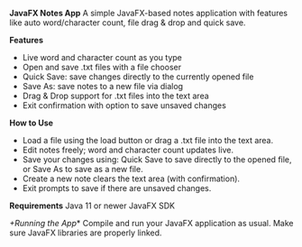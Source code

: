 **JavaFX Notes App**
A simple JavaFX-based notes application with features like auto word/character count, file drag & drop and quick save.

**Features**
- Live word and character count as you type
- Open and save .txt files with a file chooser
- Quick Save: save changes directly to the currently opened file
- Save As: save notes to a new file via dialog
- Drag & Drop support for .txt files into the text area
- Exit confirmation with option to save unsaved changes

**How to Use**
- Load a file using the load button or drag a .txt file into the text area.
- Edit notes freely; word and character count updates live.
- Save your changes using:
Quick Save to save directly to the opened file, or
Save As to save as a new file.
- Create a new note clears the text area (with confirmation).
- Exit prompts to save if there are unsaved changes.

**Requirements**
Java 11 or newer
JavaFX SDK

*+Running the App**
Compile and run your JavaFX application as usual. Make sure JavaFX libraries are properly linked.
